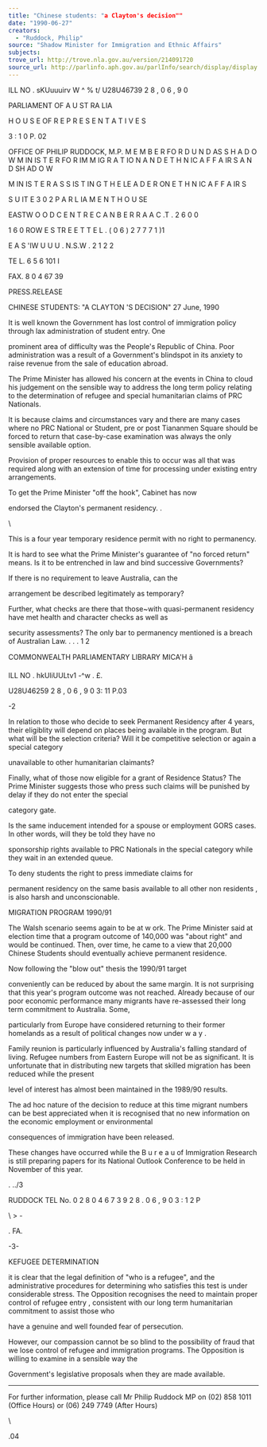 ```yaml
---
title: "Chinese students: "a Clayton's decision""
date: "1990-06-27"
creators:
  - "Ruddock, Philip"
source: "Shadow Minister for Immigration and Ethnic Affairs"
subjects:
trove_url: http://trove.nla.gov.au/version/214091720
source_url: http://parlinfo.aph.gov.au/parlInfo/search/display/display.w3p;query=Id%3A%22media/pressrel/HPR08020077%22
---
```


 ILL NO . sKUuuuirv  W ^ % t/ U28U46739 2 8 , 0 6 , 9 0

 PARLIAMENT OF A U ST RA LIA  

 H O U S E  OF R E P R E S E N T A T I V E S

 3 : 1 0  P. 02

 OFFICE OF PHILIP RUDDOCK, M.P. M E M B E R  FO R D U N D AS  S H A D O W  M IN IS T E R  FO R IM M IG R A T IO N   A N D  E T H N IC  A F F A IR S  A N D  SH AD O W  

 M IN IS T E R  A S S IS T IN G  T H E  LE A D E R   ON E T H N IC  A F F A IR S

 S U IT E  3 0 2  P A R L IA M E N T  H O U SE

 EASTW O O D C E N T R E  C A N B E R R A  A C .T . 2 6 0 0

 1 6 0  ROW E S TR E E T T E L . ( 0 6 )  2 7 7  7 1 )1

 E A S 'IW U U U . N.S.W . 2 1 2 2

 TE L. 6 5 6  101 I 

 FAX. 8 0 4  67  39

 PRESS.RELEASE

 CHINESE STUDENTS:  "A CLAYTON 'S DECISION" 27 June, 1990

 It is well known the Government has lost control of immigration  policy through lax administration of student entry. One 

 prominent area of difficulty was the People's Republic of China.  Poor administration was a result of a Government's blindspot in  its anxiety to raise revenue from the sale of education abroad.

 The Prime Minister has allowed his concern at the events in China  to cloud his judgement on the sensible way to address the long  term policy relating to the determination of refugee and special  humanitarian claims of PRC Nationals.

 It is because claims and circumstances vary and there are many  cases where no PRC National or Student, pre or post Tiananmen  Square should be forced to return that case-by-case examination  was always the only sensible available option.

 Provision of proper resources to enable this to occur was all  that was required along with an extension of time for processing  under existing entry arrangements.

 To get the Prime Minister "off the hook", Cabinet has now 

 endorsed the Clayton's permanent residency. .

 \ 

 This is a four year temporary residence permit with no right to  permanency.

 It is hard to see what the Prime Minister's guarantee of "no  forced return" means. Is it to be entrenched in law and bind  successive Governments?

 If there is no requirement to leave Australia, can the 

 arrangement be described legitimately as temporary?

 Further, what checks are there that those~with quasi-permanent  residency have met health and character checks as well as 

 security assessments? The only bar to permanency mentioned is  a breach of Australian Law.  . . . 1 2

 COMMONWEALTH  PARLIAMENTARY LIBRARY  MICA'H â

 ILL NO . hkUliUULtv1  -^w . £.

 U28U46259 2 8 , 0 6 , 9 0  3: 11 P.03

 -2­

 In relation to those who decide to seek Permanent Residency after  4 years, their eligiblity will depend on places being available  in the program.  But what will be the selection criteria? Will  it be competitive selection or again a special category 

 unavailable to other humanitarian claimants?

 Finally, what of those now eligible for a grant of Residence  Status? The Prime Minister suggests those who press such claims  will be punished by delay if they do not enter the special 

 category gate.

 Is the same inducement intended for a spouse or employment GORS  cases. In other words, will they be told they have no 

 sponsorship rights available to PRC Nationals in the special  category while they wait in an extended queue.

 To deny students the right to press immediate claims for 

 permanent residency on the same basis available to all other non­ residents , is also harsh and unconscionable.

 MIGRATION PROGRAM 1990/91

 The Walsh scenario seems again to be at w ork.  The Prime Minister  said at election time that a program outcome of 140,000 was  "about right" and would be continued. Then, over time, he came  to a view that 20,000 Chinese Students should eventually achieve  permanent residence.

 Now following the "blow out" thesis the 1990/91 target 

 conveniently can be reduced by about the same margin. It is not  surprising that this year's program outcome was not reached.   Already because of our poor economic performance many migrants  have re-assessed their long term commitment to Australia.  Some, 

 particularly from Europe have considered returning to their  former homelands as a result of political changes now under w a y .

 Family reunion is particularly influenced by Australia's falling  standard of living. Refugee numbers from Eastern Europe will not  be as significant. It is unfortunate that in distributing new  targets that skilled migration has been reduced while the present 

 level of interest has almost been maintained in the 1989/90  results.

 The ad hoc nature of the decision to reduce at this time migrant  numbers can be best appreciated when it is recognised that no  new information on the economic employment or environmental 

 consequences of immigration have been released.

 These changes have occurred while the B u r e a u  of Immigration  Research is still preparing papers for its National Outlook  Conference to be held in November of this year.

 . ../3

 RUDDOCK TEL No. 0 2 8 0 4 6 7 3 9  2 8 . 0 6 , 9 0  3 : 1 2  P

 \ > - 

 .  FA.

 -3-

 KEFUGEE DETERMINATION

 it is clear that the legal definition of "who is a refugee", and  the administrative procedures for determining who satisfies this  test is under considerable stress. The Opposition recognises the  need to maintain proper control of refugee entry , consistent  with our long term humanitarian commitment to assist those who 

 have a genuine and well founded fear of persecution.

 However, our compassion cannot be so blind to the possibility of  fraud that we lose control of refugee and immigration programs.   The Opposition is willing to examine in a sensible way the 

 Government's legislative proposals when they are made available.

 ***

 For further information, please call Mr Philip Ruddock MP on (02)  858 1011 (Office Hours)  or (06) 249 7749 (After Hours)

 \

 .04

